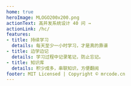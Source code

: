 ```yaml
---
home: true
heroImage: MLOGO200x200.png
actionText: 高并发系统设计 40 问 →
actionLink: /hc/
features:
- title: 持续学习
  details: 每天至少一小时学习，才是真的靠谱
- title: 边学边记
  details: 学习过程中记录笔记，防止忘记。
- title: 知识库
  details: 积少成多，串联知识，方便翻阅
footer: MIT Licensed | Copyright © mrcode.cn
---
```

